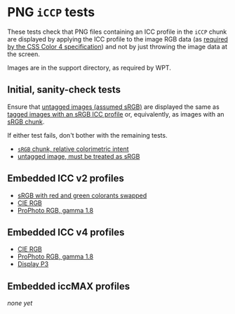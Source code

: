 # PNG `iCCP` tests

These tests check that
PNG files containing an ICC profile
in the `iCCP` chunk
are displayed by applying the ICC profile to the image RGB data
(as [required by the CSS Color 4 specification](https://drafts.csswg.org/css-color-4/#tagged-images))
and not by just throwing the image data at the screen.

Images are in the support directory, as required by WPT.

## Initial, sanity-check tests

Ensure that [untagged images (assumed sRGB)](https://drafts.csswg.org/css-color-4/#tagged-images)
are displayed the same as
[tagged images with an sRGB ICC profile](https://drafts.csswg.org/css-color-4/#tagged-images)
or, equivalently,
as images with an [sRGB chunk](https://w3c.github.io/PNG-spec/#11sRGB).

If either test fails, don't bother with the remaining tests.

 - [`sRGB` chunk, relative colorimetric intent](./tests/sRGB-relcolor.html)
 - [untagged image, must be treated as sRGB](./tests/sRGB-untagged.html)

## Embedded ICC v2 profiles

- [sRGB with red and green colorants swapped](./tests/iCCP-v2-rgswap.html)
- [CIE RGB](./tests/iCCP-v2-CIE-Lstar.html)
- [ProPhoto RGB, gamma 1.8](./tests/iCCP-v2-ProPhoto.html)

## Embedded ICC v4 profiles

- [CIE RGB](./tests/iCCP-v4-CIE-Lstar.html)
- [ProPhoto RGB, gamma 1.8](./tests/iCCP-v4-ProPhoto.html)
- [Display P3](./tests/iCCP-v4-DisplayP3.html)

## Embedded iccMAX profiles

*none yet*
